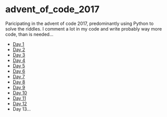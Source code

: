 # advent_of_code_2017
Paricipating in the advent of code 2017, predominantly using Python to solve the riddles.
I comment a lot in my code and write probably way more code, than is needed...

+ [Day 1](https://github.com/basti42/advent_of_code_2017/blob/master/day1/)
+ [Day 2](https://github.com/basti42/advent_of_code_2017/blob/master/day2/)
+ [Day 3](https://github.com/basti42/advent_of_code_2017/blob/master/day3/)
+ [Day 4](https://github.com/basti42/advent_of_code_2017/blob/master/day4/)
+ [Day 5](https://github.com/basti42/advent_of_code_2017/blob/master/day5/)
+ [Day 6](https://github.com/basti42/advent_of_code_2017/blob/master/day6/)
+ [Day 7](https://github.com/basti42/advent_of_code_2017/blob/master/day7/)
+ [Day 8](https://github.com/basti42/advent_of_code_2017/blob/master/day8/)
+ [Day 9](https://github.com/basti42/advent_of_code_2017/blob/master/day9/)
+ [Day 10](https://github.com/basti42/advent_of_code_2017/blob/master/day10/)
+ [Day 11](https://github.com/basti42/advent_of_code_2017/blob/master/day11/)
+ [Day 12](https://github.com/basti42/advent_of_code_2017/blob/master/day12/)
+ Day 13...
